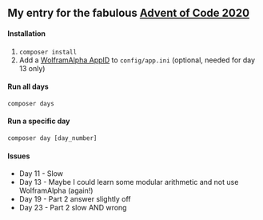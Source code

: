 ## My entry for the fabulous [Advent of Code 2020](https://adventofcode.com/2020/about) ###

#### Installation ####
1. `composer install`
2. Add a [WolframAlpha AppID](https://developer.wolframalpha.com/portal/myapps/) to `config/app.ini` (optional, needed for day 13 only)

#### Run all days ####
`composer days`

#### Run a specific day ####
`composer day [day_number]`

#### Issues ####
- Day 11 - Slow
- Day 13 - Maybe I could learn some modular arithmetic and not use WolframAlpha (again!)
- Day 19 - Part 2 answer slightly off
- Day 23 - Part 2 slow AND wrong
